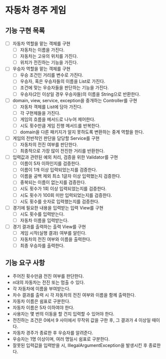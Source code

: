 # 자동차 경주 게임

## 기능 구현 목록

- [ ] 자동차 역할을 맡는 객체를 구현
  - [ ] 자동차는 이름을 가진다.
  - [ ] 자동차는 고유의 위치를 가진다.
  - [ ] 위치가 전진하는 기능을 가진다. 

- [ ] 우승자 역할을 맡는 객체를 구현
  - [ ] 우승 조건인 거리를 변수로 가진다.
  - [ ] 우승자, 혹은 우승자들의 이름을 List로 가진다.
  - [ ] 조건에 맞는 우승자들을 판단하는 기능을 가진다.
  - [ ] 우승자(2인 이상일 경우 우승자들)의 이름을 String으로 반환한다.
  
- [ ] domain, view, service, exception을 중개하는 Controller를 구현
  - [ ] 자동차 객체를 List에 담아 가진다.
  - [ ] 각 구현체들을 가진다.
  - [ ] 게임의 흐름을 메서드로 나누어 제어한다.
  - [ ] 시도 횟수만큼 게임 진행 메서드를 반복한다.
  - [ ] domain을 다른 패키지가 알지 못하도록 변환하는 중계 역할을 한다.

- [ ] 게임의 전반적인 판단을 담당할 Service를 구현
  - [ ] 자동차의 전진 여부를 판단한다.
  - [ ] 최종적으로 가장 많이 전진한 거리를 반환한다.
  
- [ ] 입력값과 관련된 예외 처리, 검증을 위한 Validator를 구현
  - [ ] 이름이 5자 이하인지를 검증한다.
  - [ ] 이름이 1개 이상 입력되었는지를 검증한다.
  - [ ] 이름을 공백 제외 최소 1글자 이상 입력했는지 검증한다.
  - [ ] 중복되는 이름이 없는지를 검증한다.
  - [ ] 시도 횟수가 1회 이상 입력되었는지를 검증한다.
  - [ ] 시도 횟수가 100회 미만 입력되었는지를 검증한다.
  - [ ] 시도 횟수를 숫자로 입력했는지를 검증한다.

- [ ] 경기에 필요한 내용을 입력받는 입력 View를 구현
  - [ ] 시도 횟수를 입력받는다.
  - [ ] 자동차 이름을 입력받는다.

- [ ] 경기 결과를 출력하는 출력 View를 구현
  - [ ] 게임 시작(실행 결과) 여부를 알린다.
  - [ ] 자동차의 전진 여부와 이름을 출력한다.
  - [ ] 최종 우승자를 출력한다.

## 기능 요구 사항
- 주어진 횟수만큼 전진 여부를 판단한다.
- n대의 자동차는 전진 또는 멈출 수 있다.
- 각 자동차에 이름을 부여받는다.
- 차수 결과를 출력 시 각 자동차의 전진 여부와 이름을 함께 출력한다.
- 자동차 이름은 쉼표로 구분한다.
- 자동차 이름은 5자 이하여야 한다.
- 사용자는 몇 번의 이동을 할 건지 입력할 수 있어야 한다.
- 전진하는 조건은 0에서 9 사이에서 무작위 값을 구한 후, 그 결과가 4 이상일 때이다.
- 자동차 경주가 종료한 후 우승자를 알려준다.
- 우승자는 1명 이상이며, 여러 명일시 쉼표로 구분한다.
- 잘못된 입력값을 입력받을 시, IllegalArgumentException을 발생시킨 후 종료한다.